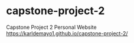 # capstone-project-2
Capstone Project 2 Personal Website
https://karldemayo1.github.io/capstone-project-2/
